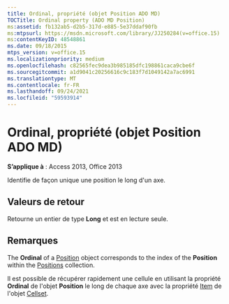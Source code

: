 ```yaml
---
title: Ordinal, propriété (objet Position ADO MD)
TOCTitle: Ordinal property (ADO MD Position)
ms:assetid: fb132ab5-d2b5-317d-e885-5e37ddaf90fb
ms:mtpsurl: https://msdn.microsoft.com/library/JJ250284(v=office.15)
ms:contentKeyID: 48548861
ms.date: 09/18/2015
mtps_version: v=office.15
ms.localizationpriority: medium
ms.openlocfilehash: c82565fec9dea3b985185dfc198861caca9cbe6f
ms.sourcegitcommit: a1d9041c20256616c9c183f7d1049142a7ac6991
ms.translationtype: MT
ms.contentlocale: fr-FR
ms.lasthandoff: 09/24/2021
ms.locfileid: "59593914"
---
```

# <a name="ordinal-property-ado-md-position"></a>Ordinal, propriété (objet Position ADO MD)


**S’applique à** : Access 2013, Office 2013

Identifie de façon unique une position le long d'un axe.

## <a name="return-values"></a>Valeurs de retour

Retourne un entier de type **Long** et est en lecture seule.

## <a name="remarks"></a>Remarques

The **Ordinal** of a [Position](position-object-ado-md.md) object corresponds to the index of the **Position** within the [Positions](positions-collection-ado-md.md) collection.

Il est possible de récupérer rapidement une cellule en utilisant la propriété **Ordinal** de l'objet **Position** le long de chaque axe avec la propriété [Item](item-property-ado-md-cellset.md) de l'objet [Cellset](cellset-object-ado-md.md).

